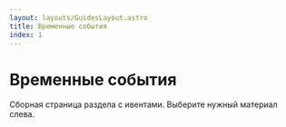 ```yaml
---
layout: layouts/GuidesLayout.astro
title: Временные события
index: 1
---
```


# Временные события

Сборная страница раздела с ивентами. Выберите нужный материал слева.

